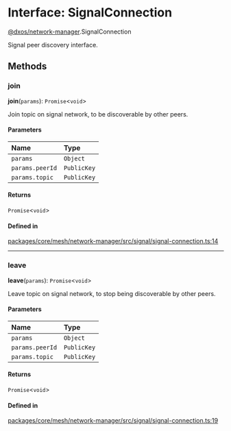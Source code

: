 # Interface: SignalConnection

[@dxos/network-manager](../modules/dxos_network_manager.md).SignalConnection

Signal peer discovery interface.

## Methods

### join

**join**(`params`): `Promise`<`void`\>

Join topic on signal network, to be discoverable by other peers.

#### Parameters

| Name | Type |
| :------ | :------ |
| `params` | `Object` |
| `params.peerId` | `PublicKey` |
| `params.topic` | `PublicKey` |

#### Returns

`Promise`<`void`\>

#### Defined in

[packages/core/mesh/network-manager/src/signal/signal-connection.ts:14](https://github.com/dxos/dxos/blob/main/packages/core/mesh/network-manager/src/signal/signal-connection.ts#L14)

___

### leave

**leave**(`params`): `Promise`<`void`\>

Leave topic on signal network, to stop being discoverable by other peers.

#### Parameters

| Name | Type |
| :------ | :------ |
| `params` | `Object` |
| `params.peerId` | `PublicKey` |
| `params.topic` | `PublicKey` |

#### Returns

`Promise`<`void`\>

#### Defined in

[packages/core/mesh/network-manager/src/signal/signal-connection.ts:19](https://github.com/dxos/dxos/blob/main/packages/core/mesh/network-manager/src/signal/signal-connection.ts#L19)
